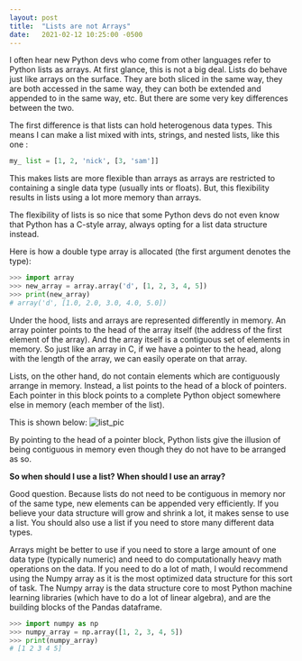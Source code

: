 ```yaml
---
layout: post
title:  "Lists are not Arrays"
date:   2021-02-12 10:25:00 -0500
---
```


I often hear new Python devs who come from other languages refer to Python lists as arrays. 
At first glance, this is not a big deal. Lists do behave just like arrays on the surface. They are both sliced in the same way, they are both accessed in the same way, they can both be extended and appended to in the same way, etc. But there are some very key differences between the two.

The first difference is that lists can hold heterogenous data types. This means I can make a list mixed with ints, strings, and nested lists, like this one : 
```python
my_ list = [1, 2, 'nick', [3, 'sam']]
```
This makes lists are more flexible than arrays as arrays are restricted to containing a single data type (usually ints or floats). But, this flexibility results in lists using a lot more memory than arrays.   

The flexibility of lists is so nice that some Python devs do not even know that Python has a C-style array, always opting for a list data structure instead. 

Here is how a double type array is allocated (the first argument denotes the type):
```python
>>> import array
>>> new_array = array.array('d', [1, 2, 3, 4, 5])
>>> print(new_array)
# array('d', [1.0, 2.0, 3.0, 4.0, 5.0])
```

Under the hood, lists and arrays are represented differently in memory. An array pointer points to the head of the array itself (the address of the first element of the array). And the array itself is a contiguous set of elements in memory. So just like an array in C, if we have a pointer to the head, along with the length of the array, we can easily operate on that array.  

Lists, on the other hand, do not contain elements which are contiguously arrange in memory. Instead, a list points to the head of a block of pointers. Each pointer in this block points to a complete Python object somewhere else in memory (each member of the list). 


This is shown below:
![list_pic](../../../images/list_vs_array.png)

By pointing to the head of a pointer block, Python lists give the illusion of being contiguous in memory even though they do not have to be arranged as so. 

**So when should I use a list? When should I use an array?**  

Good question. Because lists do not need to be contiguous in memory nor of the same type, new elements can be appended very efficiently. If you believe your data structure will grow and shrink a lot, it makes sense to use a list. You should also use a list if you need to store many different data types.  

Arrays might be better to use if you need to store a large amount of one data type (typically numeric) and need to do computationally heavy math operations on the data. If you need to do a lot of math, I would recommend using the Numpy array as it is the most optimized data structure for this sort of task. The Numpy array is the data structure core to most Python machine learning libraries (which have to do a lot of linear algebra), and are the building blocks of the Pandas dataframe.

```python
>>> import numpy as np
>>> numpy_array = np.array([1, 2, 3, 4, 5])
>>> print(numpy_array)
# [1 2 3 4 5]
```